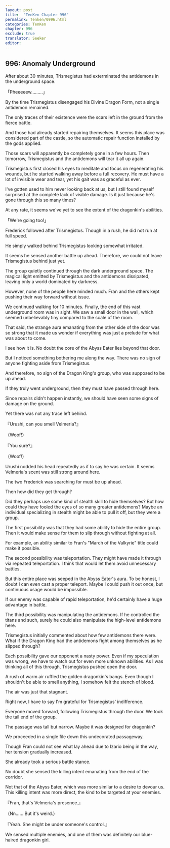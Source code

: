```yaml
---
layout: post
title:  "TenKen Chapter 996"
permalink: Tenken/0996.html
categories: TenKen
chapter: 996
exclude: true
translator: Seeker
editor: 
---
```

<h2>996: Anomaly Underground</h2>

 After about 30 minutes, Trismegistus had exterminated the antidemons in the underground space.

「Pheeeeew………」

 By the time Trismegistus disengaged his Divine Dragon Form, not a single antidemon remained.

 The only traces of their existence were the scars left in the ground from the fierce battle.

 And those had already started repairing themselves. It seems this place was considered part of the castle, so the automatic repair function installed by the gods applied.

 Those scars will apparently be completely gone in a few hours. Then tomorrow, Trismegistus and the antidemons will tear it all up again.

 Trismegistus first closed his eyes to meditate and focus on regenerating his wounds, but he started walking away before a full recovery. He must have a lot of invisible wear and tear, yet his gait was as graceful as ever.

 I've gotten used to him never looking back at us, but I still found myself surprised at the complete lack of visible damage. Is it just because he's gone through this so many times?

 At any rate, it seems we've yet to see the extent of the dragonkin's abilities.

「We're going too!」

 Frederick followed after Trismegistus. Though in a rush, he did not run at full speed.

 He simply walked behind Trismegistus looking somewhat irritated.

 It seems he sensed another battle up ahead. Therefore, we could not leave Trismegistus behind just yet.

 The group quietly continued through the dark underground space. The magical light emitted by Trismegistus and the antidemons dissipated, leaving only a world dominated by darkness.

 However, none of the people here minded much. Fran and the others kept pushing their way forward without issue.

 We continued walking for 10 minutes. Finally, the end of this vast underground room was in sight. We saw a small door in the wall, which seemed unbelievably tiny compared to the scale of the room.

 That said, the strange aura emanating from the other side of the door was so strong that it made us wonder if everything was just a prelude for what was about to come.

 I see how it is. No doubt the core of the Abyss Eater lies beyond that door.

 But I noticed something bothering me along the way. There was no sign of anyone fighting aside from Trismegistus.

 And therefore, no sign of the Dragon King's group, who was supposed to be up ahead.

 If they truly went underground, then they must have passed through here.

 Since repairs didn't happen instantly, we should have seen some signs of damage on the ground.

 Yet there was not any trace left behind.

『Urushi, can you smell Velmeria?』

（Woof!）

『You sure?』

（Woof!）

 Urushi nodded his head repeatedly as if to say he was certain. It seems Velmeria's scent was still strong around here.

 The two Frederick was searching for must be up ahead.

 Then how did they get through?

 Did they perhaps use some kind of stealth skill to hide themselves? But how could they have fooled the eyes of so many greater antidemons? Maybe an individual specializing in stealth might be able to pull it off, but they were a group.

 The first possibility was that they had some ability to hide the entire group. Then it would make sense for them to slip through without fighting at all.

 For example, an ability similar to Fran's "March of the Valkyrie" title could make it possible.

 The second possibility was teleportation. They might have made it through via repeated teleportation. I think that would let them avoid unnecessary battles.

 But this entire place was seeped in the Abyss Eater's aura. To be honest, I doubt I can even cast a proper teleport. Maybe I could push it out once, but continuous usage would be impossible.

 If our enemy was capable of rapid teleportation, he'd certainly have a huge advantage in battle.

 The third possibility was manipulating the antidemons. If he controlled the titans and such, surely he could also manipulate the high-level antidemons here.

 Trismegistus initially commented about how few antidemons there were. What if the Dragon King had the antidemons fight among themselves as he slipped through?

 Each possibility gave our opponent a nasty power. Even if my speculation was wrong, we have to watch out for even more unknown abilities. As I was thinking all of this through, Trismegistus pushed open the door.

 A rush of warm air ruffled the golden dragonkin's bangs. Even though I shouldn't be able to smell anything, I somehow felt the stench of blood.

 The air was just that stagnant.

 Right now, I have to say I'm grateful for Trismegistus' indifference.

 Everyone moved forward, following Trismegistus through the door. We took the tail end of the group.

 The passage was tall but narrow. Maybe it was designed for dragonkin?

 We proceeded in a single file down this undecorated passageway.

 Though Fran could not see what lay ahead due to Izario being in the way, her tension gradually increased.

 She already took a serious battle stance.

 No doubt she sensed the killing intent emanating from the end of the corridor.

 Not that of the Abyss Eater, which was more similar to a desire to devour us. This killing intent was more direct, the kind to be targeted at your enemies.

『Fran, that's Velmeria's presence.』

（Nn…… But it's weird.）

『Yeah. She might be under someone's control.』

 We sensed multiple enemies, and one of them was definitely our blue-haired dragonkin girl.




